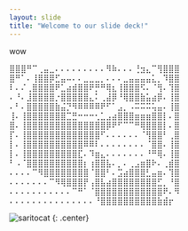 ```yaml
---
layout: slide
title: "Welcome to our slide deck!"
---
```


wow

⣿⣿⣿⠛⠉⢀⣤⣀⠄⠄⠄⠄⠄⠄⠄⠄⠄⠻⠷⠄⠄⠄⢘⣲⣄⠉⢻⣿⣿⣿
⣿⠛⠁⠄⢸⣿⣿⡿⣋⣤⠤⠄⠄⣀⣀⣀⡀⠄⠄⠄⣀⣤⣤⣤⣤⣅⡀⠹⣿⣿
⠇⠄⠌⢀⣿⣿⣿⣿⠟⣁⣴⣾⣿⣿⠟⡛⠛⢿⣆⢸⣿⣿⣿⠫⠄⠈⢻⠄⢹⣿
⠄⠘⠄⣸⣿⣿⣿⣿⡐⣿⣿⣿⣿⣿⣄⠅⢀⣼⡿⠘⢿⣿⣿⣷⣥⣴⡿⠄⢸⣿
⠄⠃⠄⣿⣿⣿⣿⣿⣷⣬⡙⠻⠿⠿⠿⠿⠟⠋⠁⣠⡀⠠⠭⠭⠭⢥⣤⠄⢸⣿
⢸⠄⢸⣿⣿⣿⣿⣿⣿⣿⣉⣛⠒⠒⠒⢂⣁⣠⣴⣿⣿⣿⣶⣶⣶⣿⣿⡇⠄⣿
⣿⠄⢸⣿⣿⣿⣿⣿⣿⣿⣿⣿⣿⣿⣿⣿⣿⡿⠟⠋⠉⠉⠛⢿⣿⣿⣿⡇⠄⣿
⡏⠄⢸⣿⣿⣿⣿⣿⣿⣿⣿⣿⣿⣿⣿⣿⠋⠄⠄⠄⠄⠄⠄⠈⢻⣿⣿⠃⢀⣿
⡇⠄⢸⣿⣿⣿⣿⣿⣿⣿⣿⣿⣿⠿⠿⠇⠄⠄⠄⠄⠄⠄⠄⠄⠈⣿⣿⠄⢸⣿
⡇⠄⢸⣿⣿⣿⣿⣿⣿⣿⣿⣿⣏⠄⠹⣶⣄⠄⠄⠄⠄⠄⠄⠄⠘⠛⢿⠄⢸⣿
⠃⠠⠈⣿⣿⣿⣿⣿⣿⣿⣿⣿⣿⡆⢰⣿⣿⣧⠄⡀⠄⢀⣠⣶⣿⠗⠄⢀⣾⣿
⠄⠄⠄⠄⠉⠻⣿⣿⣿⣿⣿⣿⣿⣿⠈⣿⣿⠃⠄⣩⣴⣿⣿⣿⣃⣤⣶⠄⢹⣿
⠄⠄⠄⠄⠄⠄⠄⠉⠻⢿⣿⣿⣿⡟⢠⣿⣧⣴⣿⣿⣿⣿⣿⣿⣿⣿⣋⡀⠘⣿
⠄⠄⠄⠄⠄⠄⠄⠄⠄⠄⠄⠉⠛⠁⠈⣿⣿⣿⣿⣿⣿⣿⣿⣿⣿⣿⣿⠟⠄⠻
⠄⠄⠄⠄⠄⠄⠄⠄⠄⠄⠄⠄⠄⠄⠄⠘⣿⣿⣿⣿⣿⣿⣿⣿⣿⣿⣷⣾⡖

![saritocat](https://octodex.github.com/images/saritocat.png)
{: .center}
